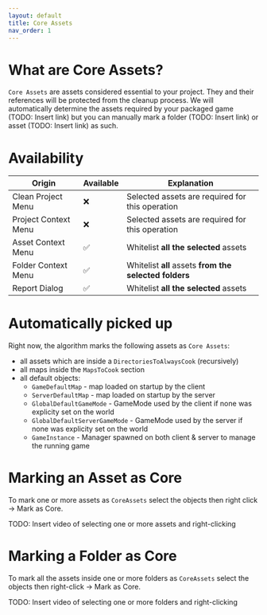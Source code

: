 ```yaml
---
layout: default
title: Core Assets
nav_order: 1
---
```


# What are Core Assets?

`Core Assets` are assets considered essential to your project. They and their references will be protected from the cleanup process. We will automatically determine the assets required by your packaged game (TODO: Insert link) but you can manually mark a folder (TODO: Insert link) or asset (TODO: Insert link) as such.

# Availability


Origin                | Available | Explanation                                                    |
--------------------- | --------- | -------------------------------------------------------------- |
Clean Project Menu    | ❌        | Selected assets are required for this operation               |
Project Context Menu  | ❌        | Selected assets are required for this operation               |
Asset Context Menu    | ✅        | Whitelist **all the selected** assets                         |
Folder Context Menu   | ✅        | Whitelist **all** assets **from the selected folders**        |
Report Dialog         | ✅        | Whitelist **all the selected** assets                         |


# Automatically picked up

Right now, the algorithm marks the following assets as `Core Assets`:
- all assets which are inside a `DirectoriesToAlwaysCook` (recursively)
- all maps inside the `MapsToCook` section
- all default objects:
    - `GameDefaultMap` - map loaded on startup by the client
    - `ServerDefaultMap` - map loaded on startup by the server
    - `GlobalDefaultGameMode` - GameMode used by the client if none was explicity set on the world
    - `GlobalDefaultServerGameMode` - GameMode used by the server if none was explicity set on the world
    - `GameInstance` - Manager spawned on both client & server to manage the running game

# Marking an Asset as Core

To mark one or more assets as `CoreAssets` select the objects then right click -> Mark as Core.

TODO: Insert video of selecting one or more assets and right-clicking

# Marking a Folder as Core

To mark all the assets inside one or more folders as `CoreAssets` select the objects then right-click -> Mark as Core.

TODO: Insert video of selecting one or more folders and right-clicking